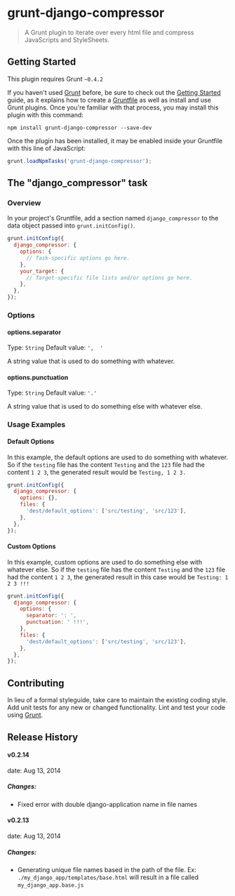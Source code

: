 # grunt-django-compressor

> A Grunt plugin to iterate over every html file and compress JavaScripts and StyleSheets.

## Getting Started

This plugin requires Grunt `~0.4.2`

If you haven't used [Grunt](http://gruntjs.com/) before, be sure to check out the [Getting Started](http://gruntjs.com/getting-started) guide, as it explains how to create a [Gruntfile](http://gruntjs.com/sample-gruntfile) as well as install and use Grunt plugins. Once you're familiar with that process, you may install this plugin with this command:

```shell
npm install grunt-django-compressor --save-dev
```

Once the plugin has been installed, it may be enabled inside your Gruntfile with this line of JavaScript:

```js
grunt.loadNpmTasks('grunt-django-compressor');
```

## The "django_compressor" task

### Overview
In your project's Gruntfile, add a section named `django_compressor` to the data object passed into `grunt.initConfig()`.

```js
grunt.initConfig({
  django_compressor: {
    options: {
      // Task-specific options go here.
    },
    your_target: {
      // Target-specific file lists and/or options go here.
    },
  },
});
```

### Options

#### options.separator
Type: `String`
Default value: `',  '`

A string value that is used to do something with whatever.

#### options.punctuation
Type: `String`
Default value: `'.'`

A string value that is used to do something else with whatever else.

### Usage Examples

#### Default Options
In this example, the default options are used to do something with whatever. So if the `testing` file has the content `Testing` and the `123` file had the content `1 2 3`, the generated result would be `Testing, 1 2 3.`

```js
grunt.initConfig({
  django_compressor: {
    options: {},
    files: {
      'dest/default_options': ['src/testing', 'src/123'],
    },
  },
});
```

#### Custom Options
In this example, custom options are used to do something else with whatever else. So if the `testing` file has the content `Testing` and the `123` file had the content `1 2 3`, the generated result in this case would be `Testing: 1 2 3 !!!`

```js
grunt.initConfig({
  django_compressor: {
    options: {
      separator: ': ',
      punctuation: ' !!!',
    },
    files: {
      'dest/default_options': ['src/testing', 'src/123'],
    },
  },
});
```

## Contributing
In lieu of a formal styleguide, take care to maintain the existing coding style. Add unit tests for any new or changed functionality. Lint and test your code using [Grunt](http://gruntjs.com/).

## Release History
#### v0.2.14
date: Aug 13, 2014
##### Changes:
* Fixed error with double django-application name in file names

#### v0.2.13
date: Aug 13, 2014
##### Changes:
* Generating unique file names based in the path of the file. Ex: `./my_django_app/templates/base.html` will result in a file called `my_django_app.base.js`